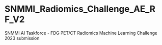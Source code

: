 # SNMMI_Radiomics_Challenge_AE_RF_V2
 SNMMI AI Taskforce - FDG PET/CT Radiomics Machine Learning Challenge 2023 submission
